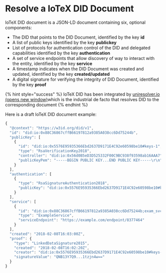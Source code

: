 # Resolve a IoTeX DID Document



IoTeX DID document is a JSON-LD document containing six, optional components:

* The DID that points to the DID Document, identified by the key **id**
* A list of public keys identified by the key **publickey**
* List of protocols for authentication control of the DID and delegated capabilities identified by the key **authentication**
* A set of service endpoints that allow discovery of way to interact with the entity, identified by the key **service**
* A timestamp indicates when the DID Document was created and updated, identified by the key **created/updated**
* A digital signature for verifying the integrity of DID Document, identified by the key **proof**

{% hint style="success" %}
IoTeX DID has been integrated by [uniresolver.io \(opens new window\)](http://uniresolver.io/)which is the industrial de facto that resolves DID to the corresponding document
{% endhint %}

Here is a draft IoTeX DID document example:

```javascript
{
  "@context": "https://w3id.org/did/v1",
  "id": "did:io:0x88C36867cffB66197812a9385A038cc6Dd75244b",
  "publicKey": [
    {
      "id": "did:io:0x5576E95935366Ebd2637D9171E4C92e60598be10#keys-1",
      "type": "RsaVerificationKey2018",
      "controller": "did:io:0x56d0B5eD3D525332F00C9BC938f93598ab16AAA7",
      "publicKeyPem": "-----BEGIN PUBLIC KEY...END PUBLIC KEY-----\r\n"
    }
  ],
  "authentication": [
    {
      "type": "RsaSignatureAuthentication2018",
      "publicKey": "did:io:0x5576E95935366Ebd2637D9171E4C92e60598be10#keys-1"
    }
  ],
  "service": [
    {
      "id": "did:io:0x88C36867cffB66197812a9385A038cc6Dd75244b;exam_svc",
      "type": "ExampleService",
      "serviceEndpoint": "https://example.com/endpoint/8377464"
    }
  ],
  "created": "2018-02-08T16:03:00Z",
  "proof": {
    "type": "LinkedDataSignature2015",
    "created": "2018-02-08T16:02:20Z",
    "creator": "did:io:0x5576E95935366Ebd2637D9171E4C92e60598be10#keys-1",
    "signatureValue": "QNB13Y7Q9...1tzjn4w=="
  }
}
```

